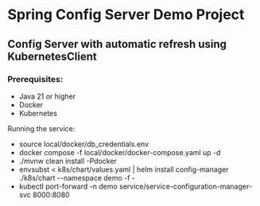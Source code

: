# Spring Config Server Demo Project

## Config Server with automatic refresh using KubernetesClient

### Prerequisites:
- Java 21 or higher
- Docker
- Kubernetes

Running the service:
- source local/docker/db_credentials.env
- docker compose -f local/docker/docker-compose.yaml up -d
- ./mvnw clean install -Pdocker
- envsubst < k8s/chart/values.yaml | helm install config-manager ./k8s/chart --namespace demo -f -
- kubectl port-forward -n demo service/service-configuration-manager-svc 8000:8080